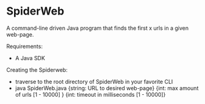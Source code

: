 # SpiderWeb

A command-line driven Java program that finds the first x urls in a given web-page.

Requirements:
  - A Java SDK
  
Creating the Spiderweb:
  - traverse to the root directory of SpiderWeb in your favorite CLI
  - java SpiderWeb.java {string: URL to desired web-page} {int: max amount of urls [1 - 10000] } {int: timeout in milliseconds [1 - 10000]}
